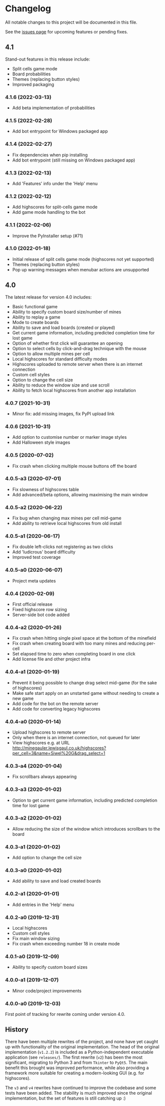 # Changelog

All notable changes to this project will be documented in this file.

See the [issues page](https://github.com/LewisGaul/minegauler/issues) for upcoming features or pending fixes.


## 4.1

Stand-out features in this release include:
 - Split cells game mode
 - Board probabilities
 - Themes (replacing button styles)
 - Improved packaging


### 4.1.6 (2022-03-13)
- Add beta implementation of probabilities


### 4.1.5 (2022-02-28)
 - Add bot entrypoint for Windows packaged app


### 4.1.4 (2022-02-27)
 - Fix dependencies when pip installing
 - Add bot entrypoint (still missing on Windows packaged app)


### 4.1.3 (2022-02-13)
 - Add 'Features' info under the 'Help' menu


### 4.1.2 (2022-02-12)
 - Add highscores for split-cells game mode
 - Add game mode handling to the bot


### 4.1.1 (2022-02-06)
 - Improve the PyInstaller setup (#71)


### 4.1.0 (2022-01-18)
 - Initial release of split cells game mode (highscores not yet supported)
 - Themes (replacing button styles)
 - Pop up warning messages when menubar actions are unsupported



## 4.0

The latest release for version 4.0 includes:
 - Basic functional game
 - Ability to specify custom board size/number of mines
 - Ability to replay a game
 - Mode to create boards
 - Ability to save and load boards (created or played)
 - Get current game information, including predicted completion time for lost game
 - Option of whether first click will guarantee an opening
 - Option to select cells by click-and-drag technique with the mouse
 - Option to allow multiple mines per cell
 - Local highscores for standard difficulty modes
 - Highscores uploaded to remote server when there is an internet connection
 - Custom cell styles
 - Option to change the cell size
 - Ability to reduce the window size and use scroll
 - Ability to fetch local highscores from another app installation


### 4.0.7 (2021-10-31)
 - Minor fix: add missing images, fix PyPI upload link


### 4.0.6 (2021-10-31)
 - Add option to customise number or marker image styles
 - Add Halloween style images


### 4.0.5 (2020-07-02)
 - Fix crash when clicking multiple mouse buttons off the board


### 4.0.5-a3 (2020-07-01)
 - Fix slowness of highscores table
 - Add advanced/beta options, allowing maximising the main window


### 4.0.5-a2 (2020-06-22)
 - Fix bug when changing max mines per cell mid-game
 - Add ability to retrieve local highscores from old install


### 4.0.5-a1 (2020-06-17)
 - Fix double left-clicks not registering as two clicks
 - Add 'ludicrous' board difficulty
 - Improved test coverage


### 4.0.5-a0 (2020-06-07)
 - Project meta updates


### 4.0.4 (2020-02-09)
 - First official release
 - Fixed highscore row sizing
 - Server-side bot code added


### 4.0.4-a2 (2020-01-26)
 - Fix crash when hitting single pixel space at the bottom of the minefield
 - Fix crash when creating board with too many mines and reducing per-cell
 - Set elapsed time to zero when completing board in one click
 - Add license file and other project infra


### 4.0.4-a1 (2020-01-19)
 - Prevent it being possible to change drag select mid-game (for the sake of highscores)
 - Make safe start apply on an unstarted game without needing to create a new game
 - Add code for the bot on the remote server
 - Add code for converting legacy highscores


### 4.0.4-a0 (2020-01-14)
 - Upload highscores to remote server
 - Only when there is an internet connection, not queued for later
 - View highscores e.g. at URL http://minegauler.lewisgaul.co.uk/highscores?per_cell=3&name=Siwel%20G&drag_select=1


### 4.0.3-a4 (2020-01-04)
 - Fix scrollbars always appearing


### 4.0.3-a3 (2020-01-02)
 - Option to get current game information, including predicted completion time for lost game


### 4.0.3-a2 (2020-01-02)
 - Allow reducing the size of the window which introduces scrollbars to the board


### 4.0.3-a1 (2020-01-02)
 - Add option to change the cell size


### 4.0.3-a0 (2020-01-02)
 - Add ability to save and load created boards


### 4.0.2-a1 (2020-01-01)
 - Add entries in the 'Help' menu


### 4.0.2-a0 (2019-12-31)
 - Local highscores
 - Custom cell styles
 - Fix main window sizing
 - Fix crash when exceeding number 18 in create mode


### 4.0.1-a0 (2019-12-09)
 - Ability to specify custom board sizes


### 4.0.0-a1 (2019-12-07)
 - Minor code/project improvements


### 4.0.0-a0 (2019-12-03)

First point of tracking for rewrite coming under version 4.0.


## History

There have been multiple rewrites of the project, and none have yet caught up with functionality of the original implementation. The head of the original implementation (`v1.2.2`) is included as a Python-independent executable application (see `releases/`). The first rewrite (`v2`) has been the most significant, migrating to Python 3 and from `Tkinter` to `PyQt5`. The main benefit this brought was improved performance, while also providing a framework more suitable for creating a modern-looking GUI (e.g. for highscores).

The `v3` and `v4` rewrites have continued to improve the codebase and some tests have been added. The stability is much improved since the original implementation, but the set of features is still catching up :)
